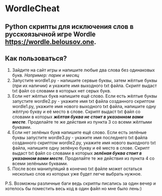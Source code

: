 WordleCheat
===========
Python скрипты для исключения слов в русскоязычной игре Wordle https://wordle.belousov.one. 
-------------------------------------------------------------------------------------------
## Как пользоваться?
1. Зайдите на сайт игры и напишите любые два слова без одинаковых букв. *Например: парик и месяц*
2. Запустите wordle1.py - напишите сервые буквы, затем жёлтые буквы (при их наличии) и укажите имя выходного txt файла. Скрипт выдаст txt файл со словами в которых нет серых букв.
3. Если нет жёлтых букв напишите ещё слово. Если есть жёлтые буквы запустите wordle2.py - укажите имя txt файла созданного скриптом wordle1.py, укажите имя нового выходного txt файла, напишите одну жёлтую букву и её место в слове. Скрипт выдаст txt файл со словами в которых ***жёлтая буква не стоит в указанном вами месте***. Проделайте те же действия из пункта 3 со всеми жёлтыми буквами.
4. Если нет зелёных букв напишите ещё слово. Если есть зелёные буквы запустите wordle3.py - укажите имя последнего txt файла созданного скриптом wordle2.py, укажите имя нового выходного txt файла, напишите одну зелёную букву и её место в слове. Скрипт выдаст txt файл со словами в которых ***зелёная буква стоит в указанном вами месте***. Проделайте те же действия из пункта 4 со всеми зелёными буквами.
5. После всех манипуляций в конечно txt файле может остаться несколько слов из которых уже будет легче выбрать нужное.

P.S. Возможны различные баги ведь скрипты писались за один вечер и хотелось бы поместить весь код в один файл но мне было лень:)
